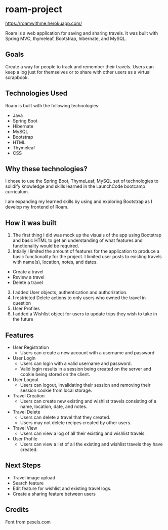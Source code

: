 # roam-project

https://roamwithme.herokuapp.com/

Roam is a web application for saving and sharing travels. It was built with Spring MVC, thymeleaf, Bootstrap, hibernate, and MySQL.

## Goals
Create a way for people to track and remember their travels. Users can keep a log just for themselves or to share with other users as a virtual scrapbook.

## Technologies Used
Roam is built with the following technologies:

* Java
* Spring Boot
* Hibernate
* MySQL
* Bootstrap
* HTML
* Thymeleaf
* CSS

## Why these technologies?
I chose to use the Spring Boot, ThymeLeaf, MySQL set of technologies to solidify knowledge and skills learned in the LaunchCode bootcamp curriculum.

I am expanding my learned skills by using and exploring Bootstrap as I develop my frontend of Roam.


## How it was built

1. The first thing I did was mock up the visuals of the app using Bootstrap and basic HTML to get an understanding of what features and functionality would be required.
2. Intially I limited the amount of features for the application to produce a basic functionality for the project. I limited user posts to existing travels with name(s), location, notes, and dates.
- Create a travel
- Review a travel
- Delete a travel
3. I added User objects, authentication and authorization.
4. I restricted Delete actions to only users who owned the travel in question
5. User Profiles
6. I added a Wishlist object for users to update trips they wish to take in the future

## Features
* User Registration
    * Users can create a new account with a username and password
* User Login
    * Users can login with a valid username and password.
    * Valid login results in a session being created on the server and cookie being stored on the client.
* User Logout
    * Users can logout, invalidating their session and removing their session cookie from local storage.
* Travel Creation
    * Users can create new existing and wishlist travels consisting of a name, location, date, and notes.
* Travel Delete
    * Users can delete a travel that they created.
    * Users may not delete recipes created by other users.
* Travel View
    * Users can view a log of all their existing and wishlist travels.
* User Profile
    * Users can view a list of all the existing and wishlist travels they have created.

## Next Steps
* Travel image upload
* Search feature
* Edit feature for wishlist and existing travel logs.
* Create a sharing feature between users

## Credits
Font from pexels.com
